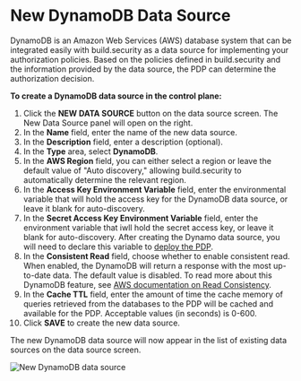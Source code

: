 # New DynamoDB Data Source

DynamoDB is an Amazon Web Services \(AWS\) database system that can be integrated easily with build.security as a data source for implementing your authorization policies. Based on the policies defined in build.security and the information provided by the data source, the PDP can determine the authorization decision.

**To create a DynamoDB data source in the control plane:**

1. Click the **NEW DATA SOURCE** button on the data source screen. The New Data Source panel will open on the right.
2. In the **Name** field, enter the name of the new data source.
3. In the **Description** field, enter a description \(optional\).
4. In the **Type** area, select **DynamoDB**.
5. In the **AWS Region** field, you can either select a region or leave the default value of "Auto discovery," allowing build.security to automatically determine the relevant region.
6. In the **Access Key Environment Variable** field, enter the environmental variable that will hold the access key for the DynamoDB data source, or leave it blank for auto-discovery.
7. In the **Secret Access Key Environment Variable** field, enter the environment variable that iwll hold the secret access key, or leave it blank for auto-discovery. After creating the Dynamo data source, you will need to declare this variable to [deploy the PDP](../policy-decision-points-pdp/pdp-deployments.md).
8. In the **Consistent Read** field, choose whether to enable consistent read. When enabled, the DynamoDB will return a response with the most up-to-date data. The default value is disabled. To read more about this DynamoDB feature, see [AWS documentation on Read Consistency](https://docs.aws.amazon.com/amazondynamodb/latest/developerguide/HowItWorks.ReadConsistency.html).
9. In the **Cache TTL** field, enter the amount of time the cache memory of queries retrieved from the databases to the PDP will be cached and available for the PDP. Acceptable values \(in seconds\) is 0-600.
10. Click **SAVE** to create the new data source.

The new DynamoDB data source will now appear in the list of existing data sources on the data source screen.

![New DynamoDB data source](https://files.readme.io/14c236a-newdynamodb.PNG)



